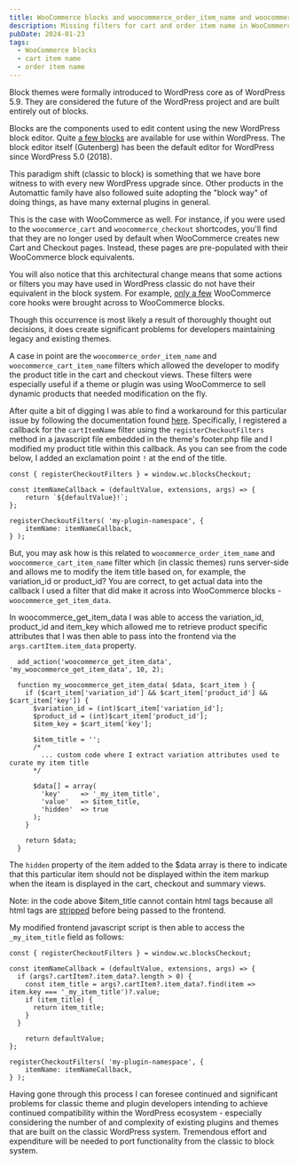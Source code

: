 ```yaml
---
title: WooCommerce blocks and woocommerce_order_item_name and woocommerce_cart_item_name filter problems
description: Missing filters for cart and order item name in WooCommerce blocks
pubDate: 2024-01-23
tags:
  - WooCommerce blocks
  - cart item name
  - order item name
---
```


Block themes were formally introduced to WordPress core as of WordPress 5.9. They are considered the future of the WordPress project and are built entirely out of blocks.

Blocks are the components used to edit content using the new WordPress block editor. Quite <a href="https://wordpress.org/documentation/article/blocks-list/">a few blocks</a> are available for use within WordPress. The block editor itself (Gutenberg) has been the default editor for WordPress since WordPress 5.0 (2018).

This paradigm shift (classic to block) is something that we have bore witness to with every new WordPress upgrade since. Other products in the Automattic family have also followed suite adopting the "block way" of doing things, as have many external plugins in general.

This is the case with WooCommerce as well. For instance, if you were used to the `woocommerce_cart` and `woocommerce_checkout` shortcodes, you'll find that they are no longer used by default when WooCommerce creates new Cart and Checkout pages. Instead, these pages are pre-populated with their WooCommerce block equivalents.

You will also notice that this architectural change means that some actions or filters you may have used in WordPress classic do not have their equivalent in the block system. For example, <a href="https://github.com/woocommerce/woocommerce/blob/trunk/plugins/woocommerce-blocks/docs/third-party-developers/extensibility/hooks/migrated-hooks.md">only a few</a> WooCommerce core hooks were brought across to WooCommerce blocks.

Though this occurrence is most likely a result of thoroughly thought out decisions, it does create significant problems for developers maintaining legacy and existing themes.

A case in point are the `woocommerce_order_item_name` and `woocommerce_cart_item_name` filters which allowed the developer to modify the product title in the cart and checkout views. These filters were especially useful if a theme or plugin was using WooCommerce to sell dynamic products that needed modification on the fly.

After quite a bit of digging I was able to find a workaround for this particular issue by following the documentation found <a href="https://github.com/woocommerce/woocommerce/blob/trunk/plugins/woocommerce-blocks/docs/third-party-developers/extensibility/checkout-block/available-filters.md#cart-line-items-filters">here</a>. Specifically, I registered a callback for the `cartItemName` filter using the `registerCheckoutFilters` method in a javascript file embedded in the theme's footer.php file and I modified my product title within this callback. As you can see from the code below, I added an exclamation point `!` at the end of the title.

```
const { registerCheckoutFilters } = window.wc.blocksCheckout;

const itemNameCallback = (defaultValue, extensions, args) => {
	return `${defaultValue}!`;
};

registerCheckoutFilters( 'my-plugin-namespace', {
	itemName: itemNameCallback,
} );
```

But, you may ask how is this related to `woocommerce_order_item_name` and `woocommerce_cart_item_name` filter which (in classic themes) runs server-side and allows me to modify the item title based on, for example, the variation_id or product_id? You are correct, to get actual data into the callback I used a filter that did make it across into WooCommerce blocks - `woocommerce_get_item_data`.

In woocommerce_get_item_data I was able to access the variation_id, product_id and item_key which allowed me to retrieve product specific attributes that I was then able to pass into the frontend via the `args.cartItem.item_data` property.


```
  add_action('woocommerce_get_item_data', 'my_woocommerce_get_item_data', 10, 2);

  function my_woocommerce_get_item_data( $data, $cart_item ) {
    if ($cart_item['variation_id'] && $cart_item['product_id'] && $cart_item['key']) {
      $variation_id = (int)$cart_item['variation_id'];
      $product_id = (int)$cart_item['product_id'];
      $item_key = $cart_item['key'];

      $item_title = '';
      /*
        ... custom code where I extract variation attributes used to curate my item title
      */

      $data[] = array(
        'key'     => '_my_item_title',
        'value'   => $item_title,
        'hidden'  => true
      );
    }

    return $data;
  }
```

The `hidden` property of the item added to the $data array is there to indicate that this particular item should not be displayed within the item markup when the iteam is displayed in the cart, checkout and summary views.

Note: in the code above $item_title cannot contain html tags because all html tags are <a href="https://github.com/woocommerce/woocommerce/blob/a943de24fa9517ae18e7b21f76169d8794b78350/plugins/woocommerce/src/StoreApi/Schemas/V1/CartItemSchema.php#L128">stripped</a> before being passed to the frontend.

My modified frontend javascript script is then able to access the `_my_item_title` field as follows:

```
const { registerCheckoutFilters } = window.wc.blocksCheckout;

const itemNameCallback = (defaultValue, extensions, args) => {
  if (args?.cartItem?.item_data?.length > 0) {
    const item_title = args?.cartItem?.item_data?.find(item => item.key === '_my_item_title')?.value;
    if (item_title) {
      return item_title;
    }
  }

	return defaultValue;
};

registerCheckoutFilters( 'my-plugin-namespace', {
	itemName: itemNameCallback,
} );
```

Having gone through this process I can foresee continued and significant problems for classic theme and plugin developers intending to achieve continued compatibility within the WordPress ecosystem - especially considering the number of and complexity of existing plugins and themes that are built on the classic WordPress system. Tremendous effort and expenditure will be needed to port functionality from the classic to block system.
